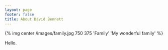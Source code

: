 ```yaml
---
layout: page
footer: false
title: About David Bennett
---
```

{% img center /images/family.jpg 750 375 'Family' 'My wonderful family' %}

Hello.
